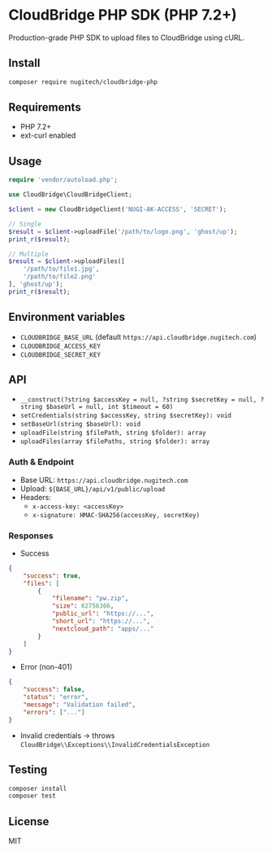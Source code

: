 # CloudBridge PHP SDK (PHP 7.2+)

Production-grade PHP SDK to upload files to CloudBridge using cURL.

## Install

```bash
composer require nugitech/cloudbridge-php
```

## Requirements
- PHP 7.2+
- ext-curl enabled

## Usage

```php
require 'vendor/autoload.php';

use CloudBridge\CloudBridgeClient;

$client = new CloudBridgeClient('NUGI-AK-ACCESS', 'SECRET');

// Single
$result = $client->uploadFile('/path/to/logo.png', 'ghost/up');
print_r($result);

// Multiple
$result = $client->uploadFiles([
    '/path/to/file1.jpg',
    '/path/to/file2.png'
], 'ghost/up');
print_r($result);
```

## Environment variables
- `CLOUDBRIDGE_BASE_URL` (default `https://api.cloudbridge.nugitech.com`)
- `CLOUDBRIDGE_ACCESS_KEY`
- `CLOUDBRIDGE_SECRET_KEY`

## API

- `__construct(?string $accessKey = null, ?string $secretKey = null, ?string $baseUrl = null, int $timeout = 60)`
- `setCredentials(string $accessKey, string $secretKey): void`
- `setBaseUrl(string $baseUrl): void`
- `uploadFile(string $filePath, string $folder): array`
- `uploadFiles(array $filePaths, string $folder): array`

### Auth & Endpoint
- Base URL: `https://api.cloudbridge.nugitech.com`
- Upload: `${BASE_URL}/api/v1/public/upload`
- Headers:
    - `x-access-key: <accessKey>`
    - `x-signature: HMAC-SHA256(accessKey, secretKey)`

### Responses
- Success
```json
{
    "success": true,
    "files": [
        {
            "filename": "pw.zip",
            "size": 62756366,
            "public_url": "https://...",
            "short_url": "https://...",
            "nextcloud_path": "apps/..."
        }
    ]
}
```
- Error (non-401)
```json
{
    "success": false,
    "status": "error",
    "message": "Validation failed",
    "errors": ["..."]
}
```
- Invalid credentials → throws `CloudBridge\\Exceptions\\InvalidCredentialsException`

## Testing
```bash
composer install
composer test
```

## License
MIT
